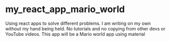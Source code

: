 # my_react_app_mario_world
Using react apps to solve different problems. I am writing on my own without my hand being held. No tutorials and no copying from other devs or YouTube videos. This app will be a Mario world app using material 
